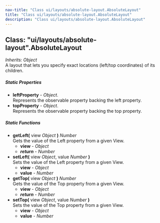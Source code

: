 ```yaml
---
nav-title: "Class ui/layouts/absolute-layout.AbsoluteLayout"
title: "Class ui/layouts/absolute-layout.AbsoluteLayout"
description: "Class ui/layouts/absolute-layout.AbsoluteLayout"
---
```

## Class: "ui/layouts/absolute-layout".AbsoluteLayout  
_Inherits:_ _Object_  
A layout that lets you specify exact locations (left/top coordinates) of its children.

##### Static Properties
 - **leftProperty** - _Object_.    
  Represents the observable property backing the left property.
 - **topProperty** - _Object_.    
  Represents the observable property backing the top property.

##### Static Functions
 - **getLeft(** view _Object_ **)** _Number_  
     Gets the value of the Left property from a given View.
   - **view** - _Object_
   - _**return**_ - _Number_
 - **setLeft(** view _Object_, value _Number_ **)**  
     Sets the value of the Left property from a given View.
   - **view** - _Object_
   - **value** - _Number_
 - **getTop(** view _Object_ **)** _Number_  
     Gets the value of the Top property from a given View.
   - **view** - _Object_
   - _**return**_ - _Number_
 - **setTop(** view _Object_, value _Number_ **)**  
     Sets the value of the Top property from a given View.
   - **view** - _Object_
   - **value** - _Number_